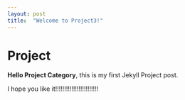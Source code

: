 ```yaml
---
layout: post
title:  "Welcome to Project3!"
---
```


# Project

**Hello Project Category**, this is my first Jekyll Project post.

I hope you like it!!!!!!!!!!!!!!!!!!!!!!!!
